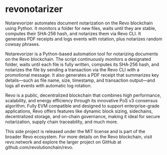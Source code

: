 # revonotarizer
Notarevorizer automates document notarization on the Revo blockchain using Python. It monitors a folder for new files, waits until they are stable, computes their SHA‑256 hash, and notarizes them via Revo CLI. It generates PDF receipts and logs events with rotation, plus notarizes random cowsay phrases.

Notarevorizer is a Python-based automation tool for notarizing documents on the Revo blockchain. The script continuously monitors a designated folder, waits until each file is fully written, computes its SHA‑256 hash, and notarizes the file by sending a transaction via the Revo CLI with a promotional message. It also generates a PDF receipt that summarizes key details—such as file name, size, timestamp, and transaction output—and logs all events with automatic log rotation.

Revo is a public, decentralized blockchain that combines high performance, scalability, and energy efficiency through its innovative PoS v3 consensus algorithm. Fully EVM compatible and designed to support enterprise-grade applications, Revo offers features like dynamic block sizing, sidechains, decentralized storage, and on-chain governance, making it ideal for secure notarization, supply chain traceability, and much more.

This side project is released under the MIT license and is part of the broader Revo ecosystem. For more details on the Revo blockchain, visit revo.network and explore the larger project on GitHub at github.com/revolutionchain/revo.


